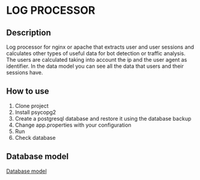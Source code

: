 # LOG PROCESSOR

## Description

Log processor for nginx or apache that extracts user and user sessions and calculates other types of useful data for bot detection or traffic analysis. The users are calculated taking into account the ip and the user agent as identifier. In the data model you can see all the data that users and their sessions have.

## How to use

1. Clone project
2. Install psycopg2
3. Create a postgresql database and restore it using the database backup
4. Change app.properties with your configuration
5. Run 
6. Check database

## Database model


[Database model](https://imgur.com/gallery/j1xi9y3)